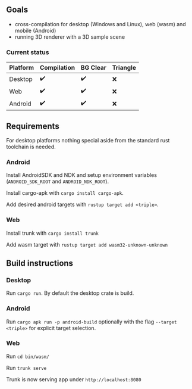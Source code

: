 ## Goals

- cross-compilation for desktop (Windows and Linux), web (wasm) and mobile (Android)
- running 3D renderer with a 3D sample scene

### Current status

| Platform | Compilation        | BG Clear           | Triangle |
| -------- | ------------------ | ------------------ | -------- |
| Desktop  | :heavy_check_mark: | :heavy_check_mark: | :x:      |
| Web      | :heavy_check_mark: | :heavy_check_mark: | :x:      |
| Android  | :heavy_check_mark: | :heavy_check_mark: | :x:      |

## Requirements

For desktop platforms nothing special aside from the standard rust toolchain is needed.

### Android

Install AndroidSDK and NDK and setup environment variables (`ANDROID_SDK_ROOT` and `ANDROID_NDK_ROOT`).

Install cargo-apk with `cargo install cargo-apk`.

Add desired android targets with `rustup target add <triple>`.

### Web

Install trunk with `cargo install trunk`

Add wasm target with `rustup target add wasm32-unknown-unknown`

## Build instructions

### Desktop

Run `cargo run`. By default the desktop crate is build.

### Android

Run `cargo apk run -p android-build` optionally with the flag `--target <triple>` for explicit target selection.

### Web

Run `cd bin/wasm/`

Run `trunk serve`

Trunk is now serving app under `http://localhost:8080`
